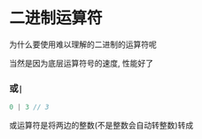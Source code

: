 # 二进制运算符

为什么要使用难以理解的二进制的运算符呢

当然是因为底层运算符号的速度, 性能好了

### 或```|```

```javascript
0 | 3 // 3
```

或运算符是将两边的整数(不是整数会自动转整数)转成